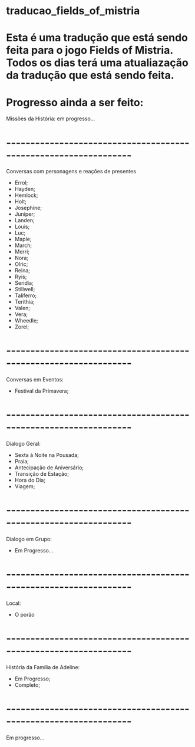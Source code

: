 # traducao_fields_of_mistria
# Esta é uma tradução que está sendo feita para o jogo Fields of Mistria. Todos os dias terá uma atualiazação da tradução que está sendo feita.

# Progresso ainda a ser feito:

Missões da História:
em progresso...
# ----------------------------------------------------------------
Conversas com personagens e reações de presentes
* Errol;
* Hayden;
* Hemlock;
* Holt;
* Josephine;
* Juniper;
* Landen;
* Louis;
* Luc;
* Maple;
* March;
* Merri;
* Nora;
* Olric;
* Reina;
* Ryis;
* Seridia;
* Stillwell;
* Taliferro;
* Terithia;
* Valen;
* Vera;
* Wheedle;
* Zorel;
# ----------------------------------------------------------------
Conversas em Eventos:
* Festival da Primavera;
# ----------------------------------------------------------------
Dialogo Geral: 
* Sexta à Noite na Pousada;
* Praia;
* Antecipação de Aniversário;
* Transição de Estação;
* Hora do Dia;
* Viagem;
# ----------------------------------------------------------------
Dialogo em Grupo:
* Em Progresso... 
# ----------------------------------------------------------------
Local:
* O porão
# ----------------------------------------------------------------
História da Família de Adeline:
* Em Progresso;
* Completo;
# ----------------------------------------------------------------
Em progresso...
